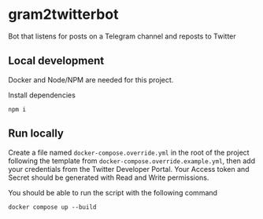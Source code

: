 # gram2twitterbot
Bot that listens for posts on a Telegram channel and reposts to Twitter

## Local development

Docker and Node/NPM are needed for this project.

Install dependencies

```
npm i
```

## Run locally

Create a file named `docker-compose.override.yml` in the root of the project following the template from `docker-compose.override.example.yml`, then add your credentials from the Twitter Developer Portal. Your Access token and Secret should be generated with Read and Write permissions.

You should be able to run the script with the following command

```
docker compose up --build
```
